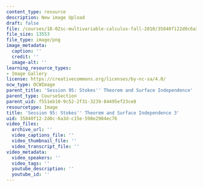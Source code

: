 ```yaml
---
content_type: resource
description: New image Upload
draft: false
file: /courses/18-02sc-multivariable-calculus-fall-2010/35840f122d0c6a3dc15e598e2984ec76_MIT18_02SC_L32Brds_9.png
file_size: 13553
file_type: image/png
image_metadata:
  caption: ''
  credit: ''
  image-alt: ''
learning_resource_types:
- Image Gallery
license: https://creativecommons.org/licenses/by-nc-sa/4.0/
ocw_type: OCWImage
parent_title: 'Session 95: Stokes'' Theorem and Surface Independence'
parent_type: CourseSection
parent_uid: f551eb10-9c52-2f31-3239-84495ef23ce8
resourcetype: Image
title: 'Session 95: Stokes'' Theorem and Surface Independence 3'
uid: 35840f12-2d0c-6a3d-c15e-598e2984ec76
video_files:
  archive_url: ''
  video_captions_file: ''
  video_thumbnail_file: ''
  video_transcript_file: ''
video_metadata:
  video_speakers: ''
  video_tags: ''
  youtube_description: ''
  youtube_id: ''
---
```

